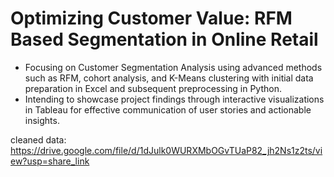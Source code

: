 # Optimizing Customer Value: RFM Based Segmentation in Online Retail

- Focusing on Customer Segmentation Analysis using advanced methods such as RFM, cohort analysis, and K-Means clustering with initial
data preparation in Excel and subsequent preprocessing in Python.
- Intending to showcase project findings through interactive visualizations in Tableau for effective communication of user stories and
actionable insights.

cleaned data: https://drive.google.com/file/d/1dJulk0WURXMbOGvTUaP82_jh2Ns1z2ts/view?usp=share_link
